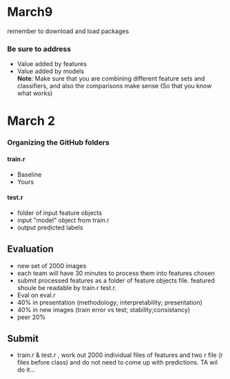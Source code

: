 # March9  
remember to download and load packages
### Be sure to address
- Value added by features  
- Value added by models  
**Note**: Make sure that you are combining different feature sets and classifiers, and also the comparisons make sense (So that you know what works)

# March 2
### Organizing the GitHub folders
#### train.r
- Baseline
- Yours

#### test.r  
- folder of input feature objects
- input "model" object from train.r
- output predicted labels  
  
## Evaluation
- new set of 2000 images
- each team will have 30 minutes to process them into features chosen
- submit processed features as a folder of feature objects file. featured shoule be readable by train.r test.r.
- Eval on eval.r
- 40% in presentation (methodology; interpretability; presentation)
- 40% in new images (train error vs test; stability;consistancy)
- peer 20%

## Submit
- train.r & test.r , work out 2000 individual files of features and two r file (r files before class) and do not need to come up with predictions. TA wil do it...

